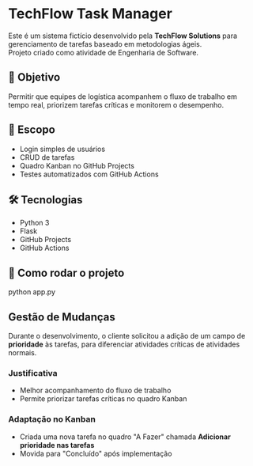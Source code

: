 # TechFlow Task Manager

Este é um sistema fictício desenvolvido pela **TechFlow Solutions** para gerenciamento de tarefas baseado em metodologias ágeis.  
Projeto criado como atividade de Engenharia de Software.

## 🎯 Objetivo
Permitir que equipes de logística acompanhem o fluxo de trabalho em tempo real, priorizem tarefas críticas e monitorem o desempenho.

## 📌 Escopo
- Login simples de usuários
- CRUD de tarefas
- Quadro Kanban no GitHub Projects
- Testes automatizados com GitHub Actions

## 🛠️ Tecnologias
- Python 3
- Flask
- GitHub Projects
- GitHub Actions

## 🚀 Como rodar o projeto
python app.py

## Gestão de Mudanças

Durante o desenvolvimento, o cliente solicitou a adição de um campo de **prioridade**
às tarefas, para diferenciar atividades críticas de atividades normais.

### Justificativa
- Melhor acompanhamento do fluxo de trabalho
- Permite priorizar tarefas críticas no quadro Kanban

### Adaptação no Kanban
- Criada uma nova tarefa no quadro "A Fazer" chamada **Adicionar prioridade nas tarefas**
- Movida para "Concluído" após implementação
